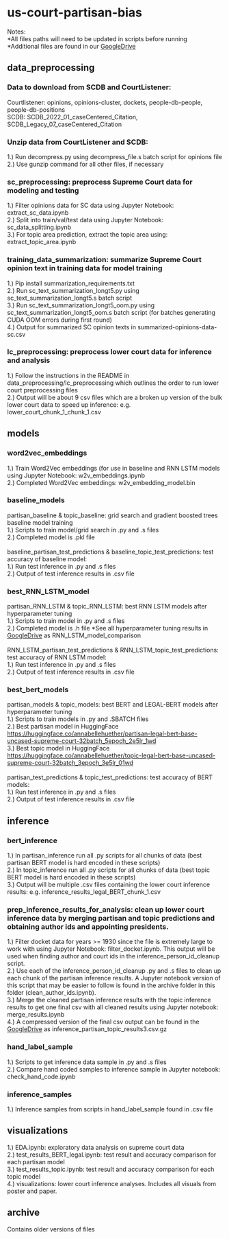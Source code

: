 # us-court-partisan-bias
Notes: 
<br>*All files paths will need to be updated in scripts before running
<br>*Additional files are found in our [GoogleDrive](https://drive.google.com/drive/folders/1FLyUYnxbc8VfNZUw-J5uK30uddR2MNgP?usp=drive_link) 

## data_preprocessing
### Data to download from SCDB and CourtListener: 
Courtlistener: opinions, opinions-cluster, dockets, people-db-people, people-db-positions
<br>SCDB: SCDB_2022_01_caseCentered_Citation, SCDB_Legacy_07_caseCentered_Citation

### Unzip data from CourtListener and SCDB: 
1.) Run decompress.py using decompress\_file.s batch script for opinions file
<br>2.) Use gunzip command for all other files, if necessary

### sc_preprocessing: preprocess Supreme Court data for modeling and testing
1.) Filter opinions data for SC data using Jupyter Notebook: extract_sc_data.ipynb
<br>2.) Split into train/val/test data using Jupyter Notebook: sc_data_splitting.ipynb
<br>3.) For topic area prediction, extract the topic area using: extract_topic_area.ipynb

### training_data_summarization: summarize Supreme Court opinion text in training data for model training
1.) Pip install summarization_requirements.txt
<br>2.) Run sc_text_summarization_longt5.py using sc_text_summarization_longt5.s batch script
<br>3.) Run sc_text_summarization_longt5_oom.py using sc_text_summarization_longt5_oom.s batch script (for batches generating CUDA OOM errors during first round)
<br>4.) Output for summarized SC opinion texts in summarized-opinions-data-sc.csv

### lc_preprocessing: preprocess lower court data for inference and analysis
1.) Follow the instructions in the README in data_preprocessing/lc_preprocessing which outlines the order to run lower court preprocessing files
<br>2.) Output will be about 9 csv files which are a broken up version of the bulk lower court data to speed up inference: e.g. lower_court_chunk_1_chunk_1.csv

## models

### word2vec_embeddings
1.) Train Word2Vec embeddings (for use in baseline and RNN LSTM models using Jupyter Notebook: w2v_embeddings.ipynb
<br>2.) Completed Word2Vec embeddings: w2v_embedding_model.bin

### baseline_models
partisan_baseline \& topic_baseline: grid search and gradient boosted trees baseline model training 
<br>1.) Scripts to train model/grid search in .py and .s files
<br>2.) Completed model is .pkl file
<br><br>baseline_partisan_test_predictions \& baseline_topic_test_predictions: test accuracy of baseline model:
<br>1.) Run test inference in .py and .s files
<br>2.) Output of test inference results in .csv file

### best_RNN_LSTM_model
partisan_RNN_LSTM \& topic_RNN_LSTM: best RNN LSTM models after hyperparameter tuning
<br>1.) Scripts to train model in .py and .s files
<br>2.) Completed model is .h file
*See all hyperparameter tuning results in [GoogleDrive](https://drive.google.com/drive/folders/1FLyUYnxbc8VfNZUw-J5uK30uddR2MNgP?usp=drive_link) as RNN_LSTM_model_comparison
<br><br>RNN_LSTM_partisan_test_predictions \& RNN_LSTM_topic_test_predictions: test accuracy of RNN LSTM model:
<br>1.) Run test inference in .py and .s files
<br>2.) Output of test inference results in .csv file

### best_bert_models
partisan_models \& topic_models: best BERT and LEGAL-BERT models after hyperparameter tuning
<br>1.) Scripts to train models in .py and .SBATCH files
<br>2.) Best partisan model in HuggingFace https://huggingface.co/annabellehuether/partisan-legal-bert-base-uncased-supreme-court-32batch_5epoch_2e5lr_1wd
<br>3.) Best topic model in HuggingFace https://huggingface.co/annabellehuether/topic-legal-bert-base-uncased-supreme-court-32batch_3epoch_3e5lr_01wd
<br><br>partisan_test_predictions \& topic_test_predictions: test accuracy of BERT models:
<br>1.) Run test inference in .py and .s files
<br>2.) Output of test inference results in .csv file

## inference

### bert_inference
1.) In partisan_inference run all .py scripts for all chunks of data (best partisan BERT model is hard encoded in these scripts)
<br>2.) In topic_inference run all .py scripts for all chunks of data (best topic BERT model is hard encoded in these scripts)
<br>3.) Output will be multiple .csv files containing the lower court inference results: e.g. inference_results_legal_BERT_chunk_1.csv

### prep_inference_results_for_analysis: clean up lower court inference data by merging partisan and topic predictions and obtaining author ids and appointing presidents.
1.) Filter docket data for years  >= 1930 since the file is extremely large to work with using Jupyter Notebook: filter_docket.ipynb.  This output will be used when finding author and court ids in the inference_person_id_cleanup script.
<br>2.) Use each of the inference_person_id_cleanup .py and .s files to clean up each chunk of the partisan inference results.  A Jupyter notebook version of this script that may be easier to follow is found in the archive folder in this folder (clean_author_ids.ipynb).
<br>3.) Merge the cleaned partisan inference results with the topic inference results to get one final csv with all cleaned results using Jupyter notebook: merge_results.ipynb
<br>4.) A compressed version of the final csv output can be found in the [GoogleDrive](https://drive.google.com/drive/folders/1FLyUYnxbc8VfNZUw-J5uK30uddR2MNgP?usp=drive_link) as inference_partisan_topic_results3.csv.gz
### hand_label_sample
1.) Scripts to get inference data sample in .py and .s files
<br>2.) Compare hand coded samples to inference sample in Jupyter notebook: check_hand_code.ipynb
### inference_samples
1.) Inference samples from scripts in hand_label_sample found in .csv file

## visualizations
1.) EDA.ipynb: exploratory data analysis on supreme court data
<br>2.) test_results_BERT_legal.ipynb: test result and accuracy comparison for each partisan model 
<br>3.) test_results_topic.ipynb: test result and accuracy comparison for each topic model 
<br>4.) visualizations: lower court inference analyses.  Includes all visuals from poster and paper. 

## archive
Contains older versions of files 

